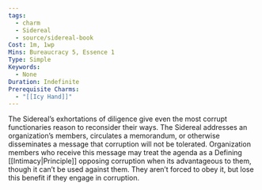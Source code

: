 ```yaml
---
tags:
  - charm
  - Sidereal
  - source/sidereal-book
Cost: 1m, 1wp
Mins: Bureaucracy 5, Essence 1
Type: Simple
Keywords:
  - None
Duration: Indefinite
Prerequisite Charms:
  - "[[Icy Hand]]"
---
```

The Sidereal’s exhortations of diligence give even the most corrupt functionaries reason to reconsider their ways. The Sidereal addresses an organization’s members, circulates a memorandum, or otherwise disseminates a message that corruption will not be tolerated. Organization members who receive this message may treat the agenda as a Defining [[Intimacy|Principle]] opposing corruption when its advantageous to them, though it can’t be used against them. They aren’t forced to obey it, but lose this benefit if they engage in corruption.